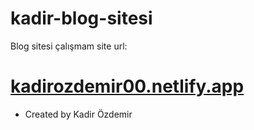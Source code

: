 # kadir-blog-sitesi
Blog sitesi çalışmam
site url: 
# [kadirozdemir00.netlify.app ](https://kadirozdemir00.netlify.app/)

- Created by Kadir Özdemir
